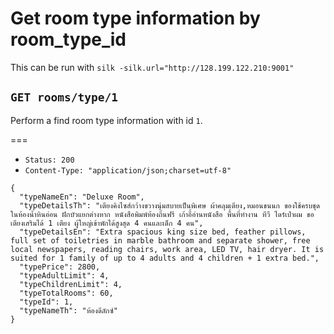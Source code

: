 # Get room type information by room_type_id

This can be run with `silk -silk.url="http://128.199.122.210:9001"`

## `GET rooms/type/1`

Perform a find room type information with id `1`.

===

* `Status: 200`
* `Content-Type: "application/json;charset=utf-8"`
```
{
  "typeNameEn": "Deluxe Room",
  "typeDetailsTh": "เตียงคิงไซส์กว้างขวางนุ่มสบายเป็นพิเศษ ผ้าคลุมเตียง,หมอนขนนก ของใช้ครบชุดในห้องน้ำหินอ่อน ฝักบัวแยกต่างหาก หนังสือพิมพ์ท้องถิ่นฟรี เก้าอี้อ่านหนังสือ พื้นที่ทำงาน ทีวี ไดร์เป่าผม ขอเตียงเสริมได้ 1 เตียง ผู้ใหญ่เข้าพักได้สูงสุด 4 คนและเด็ก 4 คน",
  "typeDetailsEn": "Extra spacious king size bed, feather pillows, full set of toiletries in marble bathroom and separate shower, free local newspapers, reading chairs, work area, LED TV, hair dryer. It is suited for 1 family of up to 4 adults and 4 children + 1 extra bed.",
  "typePrice": 2800,
  "typeAdultLimit": 4,
  "typeChildrenLimit": 4,
  "typeTotalRooms": 60,
  "typeId": 1,
  "typeNameTh": "ห้องดีลักซ์"
}
```
